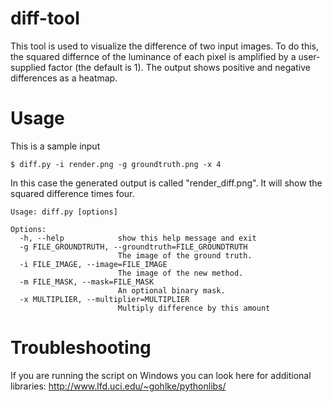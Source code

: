 # diff-tool

This tool is used to visualize the difference of two input images. To do this, the squared differnce of the luminance of each pixel is amplified by a user-supplied factor (the default is 1). The output shows positive and negative differences as a heatmap.

# Usage

This is a sample input

    $ diff.py -i render.png -g groundtruth.png -x 4

In this case the generated output is called "render_diff.png". It will show the squared difference times four.

    Usage: diff.py [options]
    
    Options:
      -h, --help            show this help message and exit
      -g FILE_GROUNDTRUTH, --groundtruth=FILE_GROUNDTRUTH
                            The image of the ground truth.
      -i FILE_IMAGE, --image=FILE_IMAGE
                            The image of the new method.
      -m FILE_MASK, --mask=FILE_MASK
                            An optional binary mask.
      -x MULTIPLIER, --multiplier=MULTIPLIER
                            Multiply difference by this amount
                            
# Troubleshooting

If you are running the script on Windows you can look here for additional libraries:
http://www.lfd.uci.edu/~gohlke/pythonlibs/